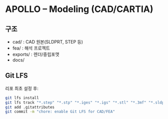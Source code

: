 # APOLLO – Modeling (CAD/CARTIA)

## 구조
- cad/       : CAD 원본(SLDPRT, STEP 등)
- fea/       : 해석 프로젝트
- exports/   : 렌더/중립포맷
- docs/

## Git LFS
리포 최초 설정 후:
```bash
git lfs install
git lfs track "*.step" "*.stp" "*.iges" "*.igs" "*.stl" "*.3mf" "*.sldprt" "*.sldasm" "*.f3d" "*.dwg" "*.dxf" "*.zip"
git add .gitattributes
git commit -m "chore: enable Git LFS for CAD/FEA"
```
